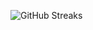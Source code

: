 ![GitHub Streaks](https://github-streaks-mqc9.onrender.com/streak/happilli/image?theme=midnight&cache_bust=1743285079&lang=ja)
